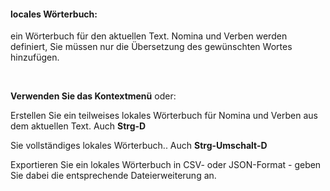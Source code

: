 #### locales Wörterbuch:

ein Wörterbuch für den aktuellen Text. Nomina und Verben werden definiert, Sie müssen nur die Übersetzung des gewünschten Wortes hinzufügen.

&nbsp;

**Verwenden Sie das Kontextmenü** oder:

Erstellen <span data-createlocalchunk="local-chunk" class="link">Sie ein teilweises lokales Wörterbuch</span> für Nomina und Verben aus dem aktuellen Text. Auch **Strg-D**

<span data-localdictfull="local-dict-full" class="link">Sie vollständiges lokales Wörterbuch.</span>. Auch **Strg-Umschalt-D**

Exportieren <span data-section="home" class="link">Sie ein lokales Wörterbuch</span> in CSV- oder JSON-Format - geben Sie dabei die entsprechende Dateierweiterung an.


&nbsp;
